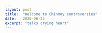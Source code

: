 ```yaml
---
layout: post
title:  "Welcome to Chinmoy controversies"
date:   2020-06-25
excerpt: "talks crying heart"
---
```

